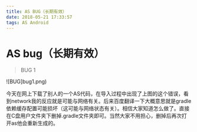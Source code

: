 ```yaml
---
title: AS BUG（长期有效）
date: 2018-05-21 17:33:57
tags: AS Android
---
```


# AS bug（长期有效）

> BUG 1

![BUG]bug1.png)

今天在网上下载了别人的一个AS代码，在导入过程中出现了上图的这个错误，看到network我的反应就是可能与网络有关。后来百度翻译一下大概意思就是gradle依赖缓存配置可能损坏（这可能与网络状态有关）。相信大家知道怎么做了。直接在C盘用户文件夹下删掉.gradle文件夹即可。当然大家不用担心，删掉后再次打开as他会重新生成的。


